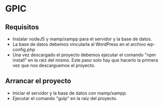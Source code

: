 # GPIC

## Requisitos

  - Instalar nodeJS y mamp/xampp para el servidor y la base de datos.
  - La base de datos debemos vincularla al WordPress en el archivo wp-config.php
  - Una vez descargado el proyecto debemos ejecutar el comando "npm install" en la raiz del mismo. Este paso solo hay que hacerlo la primera vez que nos descarguemos el proyecto.

## Arrancar el proyecto
  - Iniciar el servidor y la base de datos con mamp/xampp.
  - Ejecutar el comando "gulp" en la raiz del proyecto.